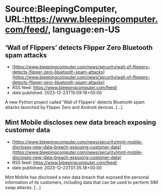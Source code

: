 # Source:BleepingComputer, URL:https://www.bleepingcomputer.com/feed/, language:en-US

## ‘Wall of Flippers’ detects Flipper Zero Bluetooth spam attacks
 - [https://www.bleepingcomputer.com/news/security/wall-of-flippers-detects-flipper-zero-bluetooth-spam-attacks](https://www.bleepingcomputer.com/news/security/wall-of-flippers-detects-flipper-zero-bluetooth-spam-attacks)
 - RSS feed: https://www.bleepingcomputer.com/feed/
 - date published: 2023-12-23T15:09:18+00:00

A new Python project called 'Wall of Flippers' detects Bluetooth spam attacks launched by Flipper Zero and Android devices. [...]

## Mint Mobile discloses new data breach exposing customer data
 - [https://www.bleepingcomputer.com/news/security/mint-mobile-discloses-new-data-breach-exposing-customer-data](https://www.bleepingcomputer.com/news/security/mint-mobile-discloses-new-data-breach-exposing-customer-data)
 - RSS feed: https://www.bleepingcomputer.com/feed/
 - date published: 2023-12-23T01:35:18+00:00

Mint Mobile has disclosed a new data breach that exposed the personal information of its customers, including data that can be used to perform SIM swap attacks. [...]

